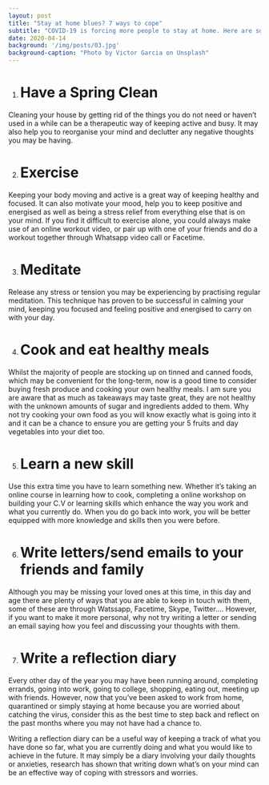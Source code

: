 ```yaml
---
layout: post
title: "Stay at home blues? 7 ways to cope"
subtitle: "COVID-19 is forcing more people to stay at home. Here are some ways to we can all try to get through this."
date: 2020-04-14
background: '/img/posts/03.jpg'
background-caption: "Photo by Victor Garcia on Unsplash"
---
```



1. # Have a Spring Clean
Cleaning your house by getting rid of the things you do not need or haven’t used in a while can be a therapeutic way of keeping active and busy. It may also help you to reorganise your mind and declutter any negative thoughts you may be having. 

2. # Exercise
Keeping your body moving and active is a great way of keeping healthy and focused. It can also motivate your mood, help you to keep positive and energised as well as being a stress relief from everything else that is on your mind. 
If you find it difficult to exercise alone, you could always make use of an online workout video, or pair up with one of your friends and do a workout together through Whatsapp video call or Facetime. 

3. # Meditate
Release any stress or tension you may be experiencing by practising regular meditation. This technique has proven to be successful in calming your mind, keeping you focused and feeling positive and energised to carry on with your day. 

4. # Cook and eat healthy meals
Whilst the majority of people are stocking up on tinned and canned foods, which may be convenient for the long-term, now is a good time to consider buying fresh produce and cooking your own healthy meals. I am sure you are aware that as much as takeaways may taste great, they are not healthy with the unknown amounts of sugar and ingredients added to them. Why not try cooking your own food as you will know exactly what is going into it and it can be a chance to ensure you are getting your 5 fruits and day vegetables into your diet too. 

5. # Learn a new skill
Use this extra time you have to learn something new. Whether it’s taking an online course in learning how to cook, completing a online workshop on building your C.V or learning skills which enhance the way you work and what you currently do. When you do go back into work, you will be better equipped with more knowledge and skills then you were before. 

6. # Write letters/send emails to your friends and family
Although you may be missing your loved ones at this time, in this day and age there are plenty of ways that you are able to keep in touch with them, some of these are through Watssapp, Facetime, Skype, Twitter…. However, if you want to make it more personal, why not try writing a letter or sending an email saying how you feel and discussing your thoughts with them. 


7. # Write a reflection diary
Every other day of the year you may have been running around, completing errands, going into work, going to college, shopping, eating out, meeting up with friends. However, now that you’ve been asked to work from home, quarantined or simply staying at home because you are worried about catching the virus, consider this as the best time to step back and reflect on the past months where you may not have had a chance to. 

Writing a reflection diary can be a useful way of keeping a track of what you have done so far, what you are currently doing and what you would like to achieve in the future. It may simply be a diary involving your daily thoughts or anxieties, research has shown that writing down what’s on your mind can be an effective way of coping with stressors and worries. 